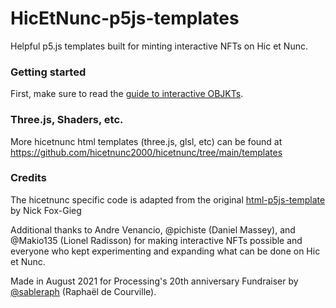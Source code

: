 # HicEtNunc-p5js-templates

Helpful p5.js templates built for minting interactive NFTs on Hic et Nunc.

### Getting started
First, make sure to read the [guide to interactive OBJKTs](https://github.com/hicetnunc2000/hicetnunc/wiki/Interactive-OBJKTs).

### Three.js, Shaders, etc.
More hicetnunc html templates (three.js, glsl, etc) can be found at https://github.com/hicetnunc2000/hicetnunc/tree/main/templates

### Credits
The hicetnunc specific code is adapted from the original [html-p5js-template](https://github.com/hicetnunc2000/hicetnunc/tree/main/templates/html-p5js-template) by Nick Fox-Gieg

Additional thanks to Andre Venancio, @pichiste (Daniel Massey), and @Makio135 (Lionel Radisson) for making interactive NFTs possible and everyone who kept experimenting and expanding what can be done on Hic et Nunc.

Made in August 2021 for Processing's 20th anniversary Fundraiser by [@sableraph](https://twitter.com/sableraph) (Raphaël de Courville).
